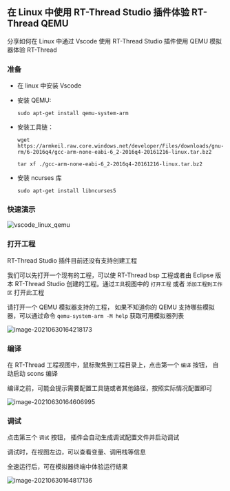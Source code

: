 ## 在  Linux 中使用 RT-Thread Studio 插件体验 RT-Thread QEMU

分享如何在  Linux 中通过 Vscode 使用 RT-Thread Studio 插件使用 QEMU 模拟器体验 RT-Thread

### 准备

- 在 linux 中安装 Vscode

- 安装 QEMU:

  ```
  sudo apt-get install qemu-system-arm
  ```

- 安装工具链：

  ```
  wget https://armkeil.raw.core.windows.net/developer/Files/downloads/gnu-rm/6-2016q4/gcc-arm-none-eabi-6_2-2016q4-20161216-linux.tar.bz2
  ```

  ```
  tar xf ./gcc-arm-none-eabi-6_2-2016q4-20161216-linux.tar.bz2
  ```

- 安装 ncurses 库

  ```
  sudo apt-get install libncurses5
  ```

### 快速演示

![vscode_linux_qemu](https://oss-club.rt-thread.org/uploads/20210623/10044a957805443f6b5353976a854c38.gif)

### 打开工程

RT-Thread Studio 插件目前还没有支持创建工程

我们可以先打开一个现有的工程，可以使 RT-Thread bsp 工程或者由 Eclipse 版本 RT-Thread Studio 创建的工程。通过`工具`视图中的 `打开工程`  或者 `添加工程到工作区` 打开此工程

请打开一个 QEMU 模拟器支持的工程， 如果不知道你的 QEMU 支持哪些模拟器，可以通过命令 `qemu-system-arm -M help` 获取可用模拟器列表

![image-20210630164218173](C:\Users\rt-thread\AppData\Roaming\Typora\typora-user-images\image-20210630164218173.png)

### 编译

在 RT-Thread 工程视图中，鼠标聚焦到工程目录上，点击第一个 `编译` 按钮， 自动启动 scons 编译

编译之前，可能会提示需要配置工具链或者其他路径，按照实际情况配置即可

![image-20210630164606995](C:\Users\rt-thread\AppData\Roaming\Typora\typora-user-images\image-20210630164606995.png)

### 调试

点击第三个 `调试` 按钮， 插件会自动生成调试配置文件并启动调试

调试时，在视图左边，可以查看变量、调用栈等信息

全速运行后，可在模拟器终端中体验运行结果

![image-20210630164817136](C:\Users\rt-thread\AppData\Roaming\Typora\typora-user-images\image-20210630164817136.png)